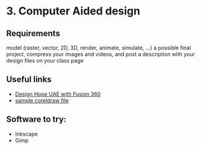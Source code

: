 # 3. Computer Aided design


## Requirements

model (raster, vector, 2D, 3D, render, animate, simulate, ...) a possible final project,
compress your images and videos,
and post a description with your design files on your class page

## Useful links

- [Design Hope UAE with Fusion 360](https://www.youtube.com/watch?v=ogY6kT43foM&ab_channel=fablabuae)
- [sample coreldraw file](../files/w2/test.cdr)

## Software to try:

- Inkscape
- Gimp
